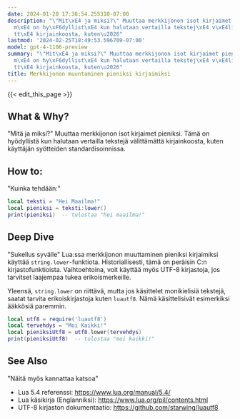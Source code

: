 ```yaml
---
date: 2024-01-20 17:38:54.255310-07:00
description: "\"Mit\xE4 ja miksi?\" Muuttaa merkkijonon isot kirjaimet pieniksi. T\xE4\
  m\xE4 on hy\xF6dyllist\xE4 kun halutaan vertailla tekstej\xE4 v\xE4litt\xE4m\xE4\
  tt\xE4 kirjainkoosta, kuten\u2026"
lastmod: '2024-02-25T18:49:53.596709-07:00'
model: gpt-4-1106-preview
summary: "\"Mit\xE4 ja miksi?\" Muuttaa merkkijonon isot kirjaimet pieniksi. T\xE4\
  m\xE4 on hy\xF6dyllist\xE4 kun halutaan vertailla tekstej\xE4 v\xE4litt\xE4m\xE4\
  tt\xE4 kirjainkoosta, kuten\u2026"
title: Merkkijonon muuntaminen pieniksi kirjaimiksi
---
```


{{< edit_this_page >}}

## What & Why?
"Mitä ja miksi?"
Muuttaa merkkijonon isot kirjaimet pieniksi. Tämä on hyödyllistä kun halutaan vertailla tekstejä välittämättä kirjainkoosta, kuten käyttäjän syötteiden standardisoinnissa.

## How to:
"Kuinka tehdään:"
```Lua
local teksti = "Hei Maailma!"
local pieniksi = teksti:lower()
print(pieniksi)  -- tulostaa "hei maailma!"
```
## Deep Dive
"Sukellus syvälle"
Lua:ssa merkkijonon muuttaminen pieniksi kirjaimiksi käyttää `string.lower`-funktiota. Historiallisesti, tämä on peräisin C:n kirjastofunktioista. Vaihtoehtoina, voit käyttää myös UTF-8 kirjastoja, jos tarvitset laajempaa tukea erikoismerkeille.

Yleensä, `string.lower` on riittävä, mutta jos käsittelet monikielisiä tekstejä, saatat tarvita erikoiskirjastoja kuten `luautf8`. Nämä käsittelisivät esimerkiksi ääkkösiä paremmin.

```Lua
local utf8 = require('luautf8')
local tervehdys = "Moi Kaikki!"
local pieniksiUtf8 = utf8.lower(tervehdys)
print(pieniksiUtf8)  -- tulostaa "moi kaikki!"
```

## See Also
"Näitä myös kannattaa katsoa"
- Lua 5.4 referenssi: https://www.lua.org/manual/5.4/
- Lua käsikirja (Englanniksi): https://www.lua.org/pil/contents.html
- UTF-8 kirjaston dokumentaatio: https://github.com/starwing/luautf8
